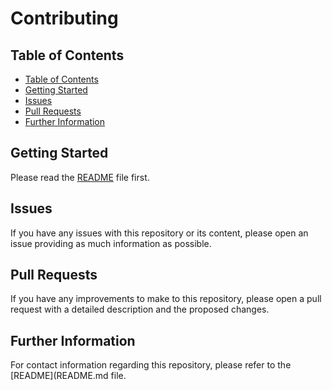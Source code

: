 # Contributing

## Table of Contents

- [Table of Contents](#table-of-contents)
- [Getting Started](#getting-started)
- [Issues](#issues)
- [Pull Requests](#pull-requests)
- [Further Information](#further-information)

## Getting Started

Please read the [README](README.md) file first.

## Issues

If you have any issues with this repository or its content, please open an issue providing as much information as possible.

## Pull Requests

If you have any improvements to make to this repository, please open a pull request with a detailed description and the proposed changes.

## Further Information

For contact information regarding this repository, please refer to the [README](README.md file.